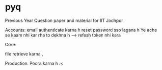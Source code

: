 # pyq
Previous Year Question paper and material for IIT Jodhpur

Accounts:
email authenticate karna h
reset password
sso lagana h
Ye ache se kaam nhi kar rha to dekhna h --> refesh token nhi kara



Core:

file retrieve karna ,



Production: Poora karna h :<



